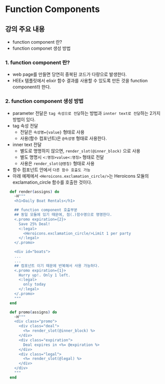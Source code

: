 # Function Components

## 강의 주요 내용

* function component 란?
* function componet 생성 방법


### 1. function component 란?

* web page를 만들면 당연히 중복된 코드가 다량으로 발생한다.
* HEEx 템플릿에서 elixir 함수 결과를 사용할 수 있도록 만든 것을 function component라 한다.

### 2. function component 생성 방법

* parameter 전달은 `tag 속성으로 전달`하는 방법과 `innter text로 전달`하는 2가지 방법이 있다.
* tag 속성 전달
   + 전달은 `속성명={value}` 형태로 사용
   + 사용(함수 컴포넌트)은 `@속성명` 형태로 사용한다.
* inner text 전달
   - 별도로 명명하지 않으면, `render_slot(@inner_block)` 으로 사용
   - 별도 명명시 `<:명칭>value<:명칭>` 형태로 전달
   - 사용은 `render_slot(@명칭)` 형태로 사용
* 함수 컴포넌트 안에서 `다른 함수 호출도 가능`
* 아래 예제에서 `<Heroicons.exclamation_circle/>`는 Heroicons 모듈의 exclamation_circle 함수를 호출한 것이다.

```elixir
  def render(assigns) do
    ~H"""
    <h1>Daily Boat Rentals</h1>

    ## function component 호출부분
    ## 동일 모듈에 있기 때문에, 점(.)함수명으로 명명한다.
    <.promo expiration={2}>
      Save 25% Deal!
      <:legal>
        <Heroicons.exclamation_circle/>Limit 1 per party
      </:legal>
    </.promo>

    <div id="boats">
    ...
    ...
    ## 컴포넌트 이기 때문에 반복해서 사용 가능하다.
    <.promo expiration={1}>
      Hurry up!. Only 1 left.
      <:legal>
        only today
      </:legal>
    </.promo>
    """
  end

  def promo(assigns) do
    ~H"""
    <div class="promo">
      <div class="deal">
        <%= render_slot(@inner_block) %>
      </div>
      <div class="expiration">
        Deal expires in <%= @expiration %>
      </div>
      <div class="legal">
        <%= render_slot(@legal) %>
      </div>
    </div>
    """
  end
```